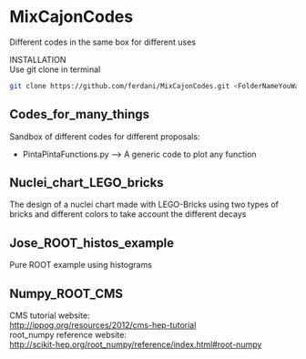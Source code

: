 # MixCajonCodes
Different codes in the same box for different uses

INSTALLATION<br/>
Use git clone in terminal 
```bash
git clone https://github.com/ferdani/MixCajonCodes.git <FolderNameYouWant>
```

## Codes_for_many_things<br/>
Sandbox of different codes for different proposals:
  - PintaPintaFunctions.py --> A generic code to plot any function

## Nuclei_chart_LEGO_bricks<br/>
The design of a nuclei chart made with LEGO-Bricks using two types of bricks and different colors to take account the different decays

## Jose_ROOT_histos_example<br/>
Pure ROOT example using histograms 

## Numpy_ROOT_CMS<br/>
CMS tutorial website:<br/>
http://ippog.org/resources/2012/cms-hep-tutorial<br/>
root_numpy reference website:<br/>
http://scikit-hep.org/root_numpy/reference/index.html#root-numpy 
